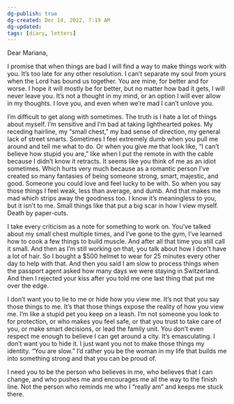 ```yaml
---
dg-publish: true
dg-created: Dec 14, 2022, 7:19 AM
dg-updated: 
tags: [diary, letters]
---
```


Dear Mariana,

I promise that when things are bad I will find a way to make things work with you. It’s too late for any other resolution. I can’t separate my soul from yours when the Lord has bound us together. You are mine, for better and for worse. I hope it will mostly be for better, but no matter how bad it gets, I will never leave you. It’s not a thought in my mind, or an option I will ever allow in my thoughts. I love you, and even when we’re mad I can’t unlove you.

I’m difficult to get along with sometimes. The truth is I hate a lot of things about myself. I’m sensitive and I’m bad at taking lighthearted pokes. My receding hairline, my “small chest,” my bad sense of direction, my general lack of street smarts. Sometimes I feel extremely dumb when you pull me around and tell me what to do. Or when you give me that look like, “I can’t believe how stupid you are,” like when I put the remote in with the cable because I didn’t know it retracts. It seems like you think of me as an idiot sometimes. Which hurts very much because as a romantic person I’ve created so many fantasies of being someone strong, smart, majestic, and good. Someone you could love and feel lucky to be with. So when you say those things I feel weak, less than average, and dumb. And that makes me mad which strips away the goodness too. I know it’s meaningless to you, but it isn’t to me. Small things like that put a big scar in how I view myself. Death by paper-cuts.

I take every criticism as a note for something to work on. You’ve talked about my small chest multiple times, and I’ve gone to the gym, I’ve learned how to cook a few things to build muscle. And after all that time you still call it small. And then as I’m still working on that, you talk about how I don’t have a lot of hair. So I bought a $500 helmet to wear for 25 minutes every other day to help with that. And then you said I am slow to process things when the passport agent asked how many days we were staying in Switzerland. And then I rejected your kiss after you told me one last thing that put me over the edge.

I don’t want you to lie to me or hide how you view me. It’s not that you say those things to me. It’s that those things expose the reality of how you view me. I’m like a stupid pet you keep on a leash. I’m not someone you look to for protection, or who makes you feel safe, or that you trust to take care of you, or make smart decisions, or lead the family unit. You don’t even respect me enough to believe I can get around a city. It’s emasculating. I don’t want you to hide it. I just want you not to make those things my identity. “You are slow.” I’d rather you be the woman in my life that builds me into something strong and that you can be proud of.

I need you to be the person who believes in me, who believes that I can change, and who pushes me and encourages me all the way to the finish line. Not the person who reminds me who I “really am” and keeps me stuck there.